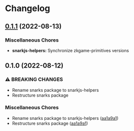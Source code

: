 # Changelog

## [0.1.1](https://github.com/projectsophon/zkgame-primitives/compare/snarkjs-helpers-v0.1.0...snarkjs-helpers-v0.1.1) (2022-08-13)


### Miscellaneous Chores

* **snarkjs-helpers:** Synchronize zkgame-primitives versions

## 0.1.0 (2022-08-12)


### ⚠ BREAKING CHANGES

* Rename snarks package to snarkjs-helpers
* Restructure snarks package

### Miscellaneous Chores

* Rename snarks package to snarkjs-helpers ([aa1a9a1](https://github.com/projectsophon/zkgame-primitives/commit/aa1a9a11b49f89bbed337608f2b73ef1e79aed25))
* Restructure snarks package ([aa1a9a1](https://github.com/projectsophon/zkgame-primitives/commit/aa1a9a11b49f89bbed337608f2b73ef1e79aed25))
